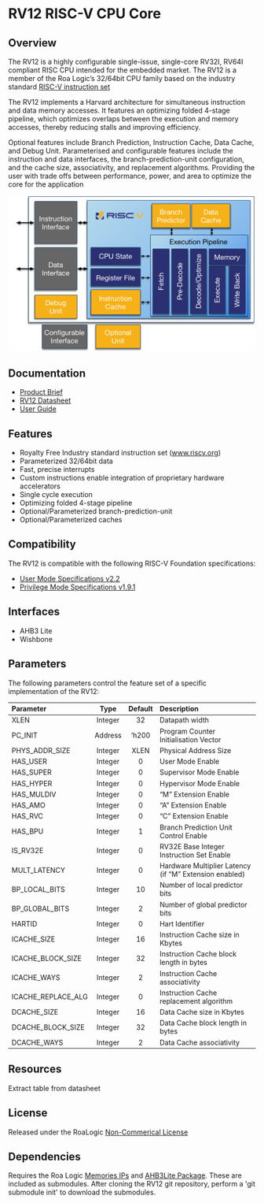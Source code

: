 # RV12 RISC-V CPU Core

## Overview

The RV12 is a highly configurable single-issue, single-core RV32I, RV64I compliant RISC CPU intended for the embedded market. The RV12 is a member of the Roa Logic’s 32/64bit CPU family based on the industry standard [RISC-V instruction set](https://riscv.org/)

The RV12 implements a Harvard architecture for simultaneous instruction and data memory accesses. It features an optimizing folded 4-stage pipeline, which optimizes overlaps between the execution and memory accesses, thereby reducing stalls and improving efficiency.

Optional features include Branch Prediction, Instruction Cache, Data Cache, and Debug Unit. Parameterised and configurable features include the instruction and data interfaces, the branch-prediction-unit configuration, and the cache size, associativity, and replacement algorithms. Providing the user with trade offs between performance, power, and area to optimize the core for the application

![RV12 RISC-V Architecture](docs/RV12Arch.png)

## Documentation

- [Product Brief]()
- [RV12 Datasheet]()
- [User Guide]()

## Features

- Royalty Free Industry standard instruction set (www.riscv.org)
- Parameterized 32/64bit data
- Fast, precise interrupts
- Custom instructions enable integration of proprietary hardware accelerators
- Single cycle execution
- Optimizing folded 4-stage pipeline
- Optional/Parameterized branch-prediction-unit
- Optional/Parameterized caches

## Compatibility

The RV12 is compatible with the following RISC-V Foundation  specifications:

- [User Mode Specifications v2.2](https://github.com/riscv/riscv-isa-manual/releases/download/riscv-user-2.2/riscv-spec-v2.2.pdf)
- [Privilege Mode Specifications v1.9.1](https://people.eecs.berkeley.edu/~krste/papers/riscv-privileged-v1.9.1.pdf)

## Interfaces

- AHB3 Lite
- Wishbone

## Parameters

The following parameters control the feature set of a specific implementation of the RV12:

| Parameter          | Type    | Default | Description                                                      |
| :----------------- | :-----: | :-----: | :--------------------------------------------------------------- |
| XLEN               | Integer | 32      | Datapath width                                                   |
| PC_INIT            | Address | ‘h200   | Program Counter Initialisation Vector                            |
| PHYS_ADDR_SIZE     | Integer | XLEN    | Physical Address Size                                            |
| HAS_USER           | Integer | 0       | User Mode Enable                                                 |
| HAS_SUPER          | Integer | 0       | Supervisor Mode Enable                                           |
| HAS_HYPER          | Integer | 0       | Hypervisor Mode Enable                                           |
| HAS_MULDIV         | Integer | 0       | “M” Extension Enable                                             |
| HAS_AMO            | Integer | 0       | “A” Extension Enable                                             |
| HAS_RVC            | Integer | 0       | “C” Extension Enable                                             |
| HAS_BPU            | Integer | 1       | Branch Prediction Unit Control Enable                            |
| IS_RV32E           | Integer | 0       | RV32E Base Integer Instruction Set Enable                        |
| MULT_LATENCY       | Integer | 0       | Hardware Multiplier Latency (if “M” Extension enabled)           |
| BP_LOCAL_BITS      | Integer | 10      | Number of local predictor bits                                   |
| BP_GLOBAL_BITS     | Integer | 2       | Number of global predictor bits                                  |
| HARTID             | Integer | 0       | Hart Identifier                                                  |
| ICACHE_SIZE        | Integer | 16      | Instruction Cache size in Kbytes                                 |
| ICACHE_BLOCK_SIZE  | Integer | 32      | Instruction Cache block length in bytes                          |
| ICACHE_WAYS        | Integer | 2       | Instruction Cache associativity                                  |
| ICACHE_REPLACE_ALG | Integer | 0       | Instruction Cache replacement algorithm                          |
| DCACHE_SIZE        | Integer | 16      | Data Cache size in Kbytes                                        |
| DCACHE_BLOCK_SIZE  | Integer | 32      | Data Cache block length in bytes                                 |
| DCACHE_WAYS        | Integer | 2       | Data Cache associativity                                         |

## Resources

Extract table from datasheet

## License

Released under the RoaLogic [Non-Commerical License](/LICENSE.md)

## Dependencies
Requires the Roa Logic [Memories IPs]() and [AHB3Lite Package](). These are included as submodules.
After cloning the RV12 git repository, perform a 'git submodule init' to download the submodules.
